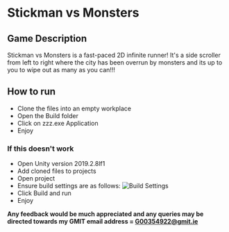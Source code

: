 # Stickman vs Monsters
## Game Description
Stickman vs Monsters is a fast-paced 2D infinite runner! It's a side scroller from left to right where
the city has been overrun by monsters and its up to you to wipe out as many as you can!!!

## How to run
- Clone the files into an empty workplace
- Open the Build folder
- Click on zzz.exe Application
- Enjoy
### If this doesn't work
- Open Unity version 2019.2.8lf1
- Add cloned files to projects
- Open project
- Ensure build settings are as follows:
![Build Settings ](https://i.ibb.co/BTyZH4t/buildsettings.png)
- Click Build and run
- Enjoy

**Any feedback would be much appreciated and any queries may be directed towards my GMIT email address = G00354922@gmit.ie**
